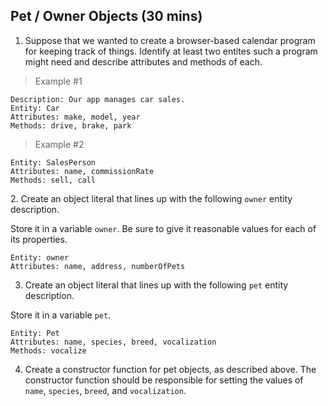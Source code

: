 ## Pet / Owner Objects (30 mins)


1. Suppose that we wanted to create a browser-based calendar program for keeping track of things. Identify at least two entites such a program might need and describe attributes and methods of each.

> Example #1

```
Description: Our app manages car sales.
Entity: Car
Attributes: make, model, year
Methods: drive, brake, park
```

> Example #2

```
Entity: SalesPerson
Attributes: name, commissionRate
Methods: sell, call

```

2\. Create an object literal that lines up with the following `owner` entity description.

Store it in a variable `owner`. Be sure to give it reasonable values for each of its properties.

```
Entity: owner
Attributes: name, address, numberOfPets
```


3. Create an object literal that lines up with the following `pet` entity description.

Store it in a variable `pet`.

```
Entity: Pet
Attributes: name, species, breed, vocalization
Methods: vocalize
```


4. Create a constructor function for pet objects, as described above. The constructor function should be responsible for setting the values of `name`, `species`, `breed`, and `vocalization`.